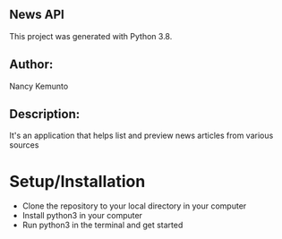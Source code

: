 ##  News API

This project was generated with Python 3.8.

## Author:

Nancy Kemunto

## Description:

It's an application that helps list and preview news articles from various sources

#  Setup/Installation

* Clone the repository to your local directory in your computer
* Install python3 in your computer
* Run python3 in the terminal and get started